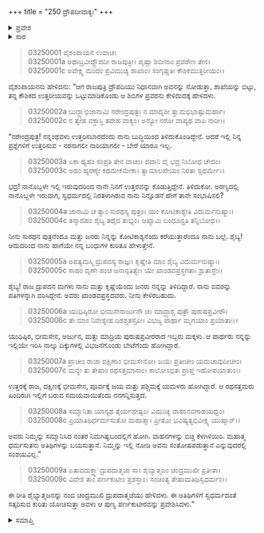 +++
title = "250 ದ್ರೌಪದೀವಾಕ್ಯಃ"
+++

<details><summary>ಪ್ರವೇಶ</summary>


।।   ಓಂ ಓಂ ನಮೋ ನಾರಾಯಣಾಯ।।   ಶ್ರೀ ವೇದವ್ಯಾಸಾಯ ನಮಃ ।।

ಶ್ರೀ ಕೃಷ್ಣದ್ವೈಪಾಯನ ವೇದವ್ಯಾಸ ವಿರಚಿತ  

**ಶ್ರೀ ಮಹಾಭಾರತ**

**ಆರಣ್ಯಕ ಪರ್ವ**

**ದ್ರೌಪದೀಹರಣ ಪರ್ವ**

**ಅಧ್ಯಾಯ 250**

</details>


<details><summary>ಸಾರ</summary>

ದ್ರೌಪದಿಯು ತನ್ನ ಪರಿಚಯ ಹೇಳಿಕೊಂಡು, ಬೇಟೆಯಾಡಲು ಹೋದ ಪತಿ ಪಾಂಡವರು ಹಿಂದಿರುಗುವ ಸಮಯವಾಗಿದೆಯೆಂದೂ, ಅವರ ಆತಿಥ್ಯವನ್ನು ಸ್ವೀಕರಿಸಿ ಹೋಗಬೇಕೆಂದೂ ಹೇಳುವುದು (1-9).

</details>



> 03250001 ವೈಶಂಪಾಯನ ಉವಾಚ।  
03250001a ಅಥಾಬ್ರವೀದ್ದ್ರೌಪದೀ ರಾಜಪುತ್ರೀ।
	ಪೃಷ್ಟಾ ಶಿಬೀನಾಂ ಪ್ರವರೇಣ ತೇನ।  
> 03250001c ಅವೇಕ್ಷ್ಯ ಮಂದಂ ಪ್ರವಿಮುಚ್ಯ ಶಾಖಾಂ।
	ಸಂಗೃಹ್ಣತೀ ಕೌಶಿಕಮುತ್ತರೀಯಂ।।  

ವೈಶಂಪಾಯನನು ಹೇಳಿದನು: “ಆಗ ರಾಜಪುತ್ರಿ ದ್ರೌಪದಿಯು ನಿಧಾನವಾಗಿ ಅವನನ್ನು ನೋಡುತ್ತಾ, ಶಾಖೆಯನ್ನು ಬಿಟ್ಟು, ತನ್ನ ಕೌಶಿಕದ ಉತ್ತರೀಯವನ್ನು ಒಟ್ಟುಮಾಡಿಕೊಂಡು ಆ ಶಿಬಿಗಳ ಪ್ರವರನು ಕೇಳಿದುದಕ್ಕೆ ಹೇಳಿದಳು.

> 03250002a ಬುದ್ಧ್ಯಾಭಿಜಾನಾಮಿ ನರೇಂದ್ರಪುತ್ರ।
	ನ ಮಾದೃಶೀ ತ್ವಾಮಭಿಭಾಷ್ಟುಮರ್ಹಾ।  
> 03250002c ನ ತ್ವೇಹ ವಕ್ತಾಸ್ತಿ ತವೇಹ ವಾಕ್ಯಂ।
	ಅನ್ಯೋ ನರೋ ವಾಪ್ಯಥ ವಾಪಿ ನಾರೀ।।  

“ನರೇಂದ್ರಪುತ್ರ! ನನ್ನಂಥವಳು ಉತ್ತರಿಸಬಾರದೆಂದು ನಾನು ಬುದ್ಧಿಯಿಂದ ತಿಳಿದುಕೊಂಡಿದ್ದೇನೆ. ಆದರೆ ಇಲ್ಲಿ ನಿನ್ನ ಪ್ರಶ್ನೆಗಳಿಗೆ ಉತ್ತರಿಸುವ - ನರನಾಗಲೀ ನಾರಿಯಾಗಲೀ - ಬೇರೆ ಯಾರೂ ಇಲ್ಲ.

> 03250003a ಏಕಾ ಹ್ಯಹಂ ಸಂಪ್ರತಿ ತೇನ ವಾಚಂ।
	ದದಾನಿ ವೈ ಭದ್ರ ನಿಬೋಧ ಚೇದಂ।  
> 03250003c ಅಹಂ ಹ್ಯರಣ್ಯೇ ಕಥಮೇಕಮೇಕಾ।
	ತ್ವಾಮಾಲಪೇಯಂ ನಿರತಾ ಸ್ವಧರ್ಮೇ।।  

ಭದ್ರ! ನಾನೊಬ್ಬಳೇ ಇಲ್ಲಿ ಇರುವುದರಿಂದ ನಾನೇ ನಿನಗೆ ಉತ್ತರವನ್ನು ಕೊಡುತ್ತಿದ್ದೇನೆ. ತಿಳಿದುಕೋ. ಅರಣ್ಯದಲ್ಲಿ ನಾನೊಬ್ಬಳೇ ಇರುವಾಗ, ಸ್ವಧರ್ಮದಲ್ಲಿ ನಿರತಳಾಗಿರುವ ನಾನು ನಿನ್ನೊಡನೆ ಹೇಗೆ ತಾನೇ ಸಂಭಾಷಿಸಲಿ?

> 03250004a ಜಾನಾಮಿ ಚ ತ್ವಾಂ ಸುರಥಸ್ಯ ಪುತ್ರಂ।
	ಯಂ ಕೋಟಿಕಾಶ್ಯೇತಿ ವಿದುರ್ಮನುಷ್ಯಾಃ।  
> 03250004c ತಸ್ಮಾದಹಂ ಶೈಬ್ಯ ತಥೈವ ತುಭ್ಯಂ।
	ಆಖ್ಯಾಮಿ ಬಂಧೂನ್ಪ್ರತಿ ತನ್ನಿಬೋಧ।।  

ನೀನು ಸುರಥನ ಪುತ್ರನೆಂದೂ ಮತ್ತು ಜನರು ನಿನ್ನನ್ನು ಕೋಟಿಕಾಶ್ಯನೆಂದು ಕರೆಯುತ್ತಾರೆಂದೂ ನಾನು ಬಲ್ಲೆ. ಶೈಬ್ಯ! ಆದುದರಿಂದ ನಾನು ಹಾಗೆಯೇ ನನ್ನ ಬಂಧುಗಳ ಕುರಿತೂ ಹೇಳುತ್ತೇನೆ.

> 03250005a ಅಪತ್ಯಮಸ್ಮಿ ದ್ರುಪದಸ್ಯ ರಾಜ್ಞಃ।
	ಕೃಷ್ಣೇತಿ ಮಾಂ ಶೈಬ್ಯ ವಿದುರ್ಮನುಷ್ಯಾಃ।  
> 03250005c ಸಾಹಂ ವೃಣೇ ಪಂಚ ಜನಾನ್ಪತಿತ್ವೇ।
	ಯೇ ಖಾಂಡವಪ್ರಸ್ಥಗತಾಃ ಶ್ರುತಾಸ್ತೇ।।  

ಶೈಬ್ಯ! ರಾಜ ದ್ರುಪದನ ಮಗಳು ನಾನು ಮತ್ತು ಕೃಷ್ಣೆಯೆಂದು ಜನರು ನನ್ನನ್ನು ತಿಳಿದಿದ್ದಾರೆ. ನಾನು ಐವರನ್ನು ಪತಿಗಳನ್ನಾಗಿ ವರಿಸಿದ್ದೇನೆ. ಅವರು ಖಾಂಡವಪ್ರಸ್ಥದವರು. ನೀನು ಕೇಳಿರಬಹುದು.

> 03250006a ಯುಧಿಷ್ಠಿರೋ ಭೀಮಸೇನಾರ್ಜುನೌ ಚ।
	ಮಾದ್ರ್ಯಾಶ್ಚ ಪುತ್ರೌ ಪುರುಷಪ್ರವೀರೌ।  
> 03250006c ತೇ ಮಾಂ ನಿವೇಶ್ಯೇಹ ದಿಶಶ್ಚತಸ್ರೋ।
	ವಿಭಜ್ಯ ಪಾರ್ಥಾ ಮೃಗಯಾಂ ಪ್ರಯಾತಾಃ।।  

ಯುಧಿಷ್ಠಿರ, ಭೀಮಸೇನ, ಅರ್ಜುನ, ಮತ್ತು ಮಾದ್ರಿಯ ಪುರುಷಪ್ರವೀರರಾದ ಇಬ್ಬರು ಮಕ್ಕಳು. ಆ ಪಾರ್ಥರು ನನ್ನನ್ನು ಇಲ್ಲಿಯೇ ಇರಿಸಿ ನಾಲ್ಕು ದಿಕ್ಕುಗಳಲ್ಲಿ ವಿಭಜನೆಗೊಂಡು ಬೇಟೆಗೆಂದು ಹೋಗಿದ್ದಾರೆ.

> 03250007a ಪ್ರಾಚೀಂ ರಾಜಾ ದಕ್ಷಿಣಾಂ ಭೀಮಸೇನೋ।
	ಜಯಃ ಪ್ರತೀಚೀಂ ಯಮಜಾವುದೀಚೀಂ।  
> 03250007c ಮನ್ಯೇ ತು ತೇಷಾಂ ರಥಸತ್ತಮಾನಾಂ।
	ಕಾಲೋಽಭಿತಃ ಪ್ರಾಪ್ತ ಇಹೋಪಯಾತುಂ।।  

ಉತ್ತರಕ್ಕೆ ರಾಜ, ದಕ್ಷಿಣಕ್ಕೆ ಭೀಮಸೇನ, ಪೂರ್ವಕ್ಕೆ ಜಯ ಮತ್ತು ಪಶ್ಚಿಮಕ್ಕೆ ಯಮಳರು ಹೋಗಿದ್ದಾರೆ. ಆ ರಥಸತ್ತಮರು ಹಿಂದಿರುಗಿ ಇಲ್ಲಿಗೆ ಬರುವ ಸಮಯವಾಯಿತೆಂದು ನನಗನ್ನಿಸುತ್ತದೆ.

> 03250008a ಸಮ್ಮಾನಿತಾ ಯಾಸ್ಯಥ ತೈರ್ಯಥೇಷ್ಟಂ।
	ವಿಮುಚ್ಯ ವಾಹಾನವಗಾಹಯಧ್ವಂ।  
> 03250008c ಪ್ರಿಯಾತಿಥಿರ್ಧರ್ಮಸುತೋ ಮಹಾತ್ಮಾ।
	ಪ್ರೀತೋ ಭವಿಷ್ಯತ್ಯಭಿವೀಕ್ಷ್ಯ ಯುಷ್ಮಾನ್।।  

ಅವರು ನಿಮ್ಮನ್ನು ಸಮ್ಮಾನಿಸಿದ ನಂತರ ನಿಮಗಿಷ್ಟಬಂದಲ್ಲಿಗೆ ಹೋಗಿ. ವಾಹನಗಳನ್ನು ಬಿಚ್ಚಿ ಕೆಳಗಿಳಿಯಿರಿ. ಮಹಾತ್ಮ ಧರ್ಮಸುತನು ಅತಿಥಿಗಳನ್ನು ಬಯಸುತ್ತಾನೆ. ನಿಮ್ಮನ್ನು ಇಲ್ಲಿ ನೋಡಿ ಅವನು ಸಂತೋಷಪಡುತ್ತಾನೆ ಎನ್ನುವುದರಲ್ಲಿ ಸಂಶಯವಿಲ್ಲ.”

> 03250009a ಏತಾವದುಕ್ತ್ವಾ ದ್ರುಪದಾತ್ಮಜಾ ಸಾ।
	ಶೈಬ್ಯಾತ್ಮಜಂ ಚಂದ್ರಮುಖೀ ಪ್ರತೀತಾ।  
> 03250009c ವಿವೇಶ ತಾಂ ಪರ್ಣಕುಟೀಂ ಪ್ರಶಸ್ತಾಂ।
	ಸಂಚಿಂತ್ಯ ತೇಷಾಮತಿಥಿಸ್ವಧರ್ಮಂ।।  

ಈ ರೀತಿ ಶೈಭ್ಯಾತ್ಮಜನನ್ನು ನಂಬಿ ಚಂದ್ರಮುಖಿ ದ್ರುಪದಾತ್ಮಜೆಯು ಹೇಳಿದಳು. ಈ ಅತಿಥಿಗಳಿಗೆ ಸ್ವಧರ್ಮದಂತೆ ಸತ್ಕರಿಸುವ ಕುರಿತು ಯೋಚಿಸುತ್ತಾ ಅವಳು ಆ ಪುಣ್ಯ ಪರ್ಣಕುಟೀರವನ್ನು ಪ್ರವೇಶಿಸಿದಳು.”

<details><summary>ಸಮಾಪ್ತಿ</summary>


ಇತಿ ಶ್ರೀ ಮಹಾಭಾರತೇ ಆರಣ್ಯಕಪರ್ವಣಿ ದ್ರೌಪದೀಹರಣಪರ್ವಣಿ ದ್ರೌಪದೀವಾಕ್ಯೇ ಪಂಚದಧಿಕದ್ವಿಶತತಮೋಽಧ್ಯಾಯ:।  
ಇದು ಮಹಾಭಾರತದ ಆರಣ್ಯಕಪರ್ವದಲ್ಲಿ ದ್ರೌಪದೀಹರಣಪರ್ವದಲ್ಲಿ ದ್ರೌಪದೀವಾಕ್ಯದಲ್ಲಿ ಇನ್ನೂರಾಐವತ್ತನೆಯ ಅಧ್ಯಾಯವು.



</details>
